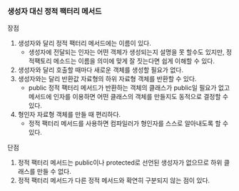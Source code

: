 ### 생성자 대신 정적 팩터리 메서드
장점
1. 생성자와 달리 정적 팩터리 메서드에는 이름이 있다.
    * 생성자에 전달되는 인자는 어떤 객체가 생성되는지 설명을 못 할수도 있지만, 정적팩토리 메소드는 이름을 의미에 맞게 잘 짓는다면 쉽게 이해할 수 있다.
2. 생성자와 달리 호출할 때마다 새로운 객체를 생성할 필요가 없다.
3. 생성자와는 달리 반환값 자료형의 하위 자료형 객체를 반환할 수 있다.
    * public 정적 팩터리 메서드가 반환하는 객체의 클래스가 public일 필요가 없고 메서드에 인자를 이용하면 어떤 클래스의 객체를 만들지도 동적으로 결정할 수 있다.
4. 형인자 자료형 객체를 만들 때 편리하다.
    * 정적 팩터리 메서드를 사용하면 컴파일러가 형인자를 스스로 알아내도록 할 수 있다.

단점
1. 정적 팩터리 메서드는 public이나 protected로 선언된 생성자가 없으므로 하위 클래스를 만들 수 없다.
2. 정적 팩터리 메서드가 다른 정적 메서드와 확연히 구분되지 않는 점이 있다.

